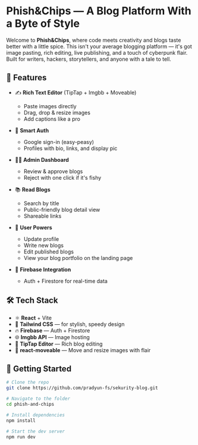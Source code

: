 # Phish&Chips — A Blog Platform With a Byte of Style

Welcome to **Phish&Chips**, where code meets creativity and blogs taste better with a little spice. This isn't your average blogging platform — it's got image pasting, rich editing, live publishing, and a touch of cyberpunk flair. Built for writers, hackers, storytellers, and anyone with a tale to tell.

## 🔮 Features

- ✍️ **Rich Text Editor** (TipTap + Imgbb + Moveable)
  - Paste images directly
  - Drag, drop & resize images
  - Add captions like a pro

- 🧠 **Smart Auth**
  - Google sign-in (easy-peasy)
  - Profiles with bio, links, and display pic

- 🧑‍💻 **Admin Dashboard**
  - Review & approve blogs
  - Reject with one click if it's fishy

- 📚 **Read Blogs**
  - Search by title
  - Public-friendly blog detail view
  - Shareable links

- 🧬 **User Powers**
  - Update profile
  - Write new blogs
  - Edit published blogs
  - View your blog portfolio on the landing page

- 💾 **Firebase Integration**
  - Auth + Firestore for real-time data

## 🛠 Tech Stack

- ⚛️ **React** + Vite
- 🐬 **Tailwind CSS** — for stylish, speedy design
- 🔥 **Firebase** — Auth + Firestore
- 🌐 **Imgbb API** — Image hosting
- 🧠 **TipTap Editor** — Rich blog editing
- 🎨 **react-moveable** — Move and resize images with flair

## 🚀 Getting Started

```bash
# Clone the repo
git clone https://github.com/pradyun-fs/sekurity-blog.git

# Navigate to the folder
cd phish-and-chips

# Install dependencies
npm install

# Start the dev server
npm run dev
